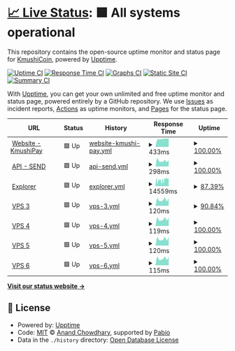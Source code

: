 # [📈 Live Status](https://status.kmushicoin.co): <!--live status--> **🟩 All systems operational**

This repository contains the open-source uptime monitor and status page for [KmushiCoin](https://kmushicoin.co/), powered by [Upptime](https://github.com/upptime/upptime).

[![Uptime CI](https://github.com/kmushi-coin/status/workflows/Uptime%20CI/badge.svg)](https://github.com/kmushi-coin/status/actions?query=workflow%3A%22Uptime+CI%22)
[![Response Time CI](https://github.com/kmushi-coin/status/workflows/Response%20Time%20CI/badge.svg)](https://github.com/kmushi-coin/status/actions?query=workflow%3A%22Response+Time+CI%22)
[![Graphs CI](https://github.com/kmushi-coin/status/workflows/Graphs%20CI/badge.svg)](https://github.com/kmushi-coin/status/actions?query=workflow%3A%22Graphs+CI%22)
[![Static Site CI](https://github.com/kmushi-coin/status/workflows/Static%20Site%20CI/badge.svg)](https://github.com/kmushi-coin/status/actions?query=workflow%3A%22Static+Site+CI%22)
[![Summary CI](https://github.com/kmushi-coin/status/workflows/Summary%20CI/badge.svg)](https://github.com/kmushi-coin/status/actions?query=workflow%3A%22Summary+CI%22)

With [Upptime](https://upptime.js.org), you can get your own unlimited and free uptime monitor and status page, powered entirely by a GitHub repository. We use [Issues](https://github.com/kmushi-coin/status/issues) as incident reports, [Actions](https://github.com/kmushi-coin/status/actions) as uptime monitors, and [Pages](https://status.kmushicoin.co) for the status page.

<!--start: status pages-->
<!-- This summary is generated by Upptime (https://github.com/upptime/upptime) -->
<!-- Do not edit this manually, your changes will be overwritten -->
<!-- prettier-ignore -->
| URL | Status | History | Response Time | Uptime |
| --- | ------ | ------- | ------------- | ------ |
| <img alt="" src="https://icons.duckduckgo.com/ip3/kmushicoin.co.ico" height="13"> [Website - KmushiPay](https://kmushicoin.co/api/ping) | 🟩 Up | [website-kmushi-pay.yml](https://github.com/kmushi-coin/status/commits/HEAD/history/website-kmushi-pay.yml) | <details><summary><img alt="Response time graph" src="./graphs/website-kmushi-pay/response-time-week.png" height="20"> 433ms</summary><br><a href="https://status.kmushicoin.co/history/website-kmushi-pay"><img alt="Response time 433" src="https://img.shields.io/endpoint?url=https%3A%2F%2Fraw.githubusercontent.com%2Fkmushi-coin%2Fstatus%2FHEAD%2Fapi%2Fwebsite-kmushi-pay%2Fresponse-time.json"></a><br><a href="https://status.kmushicoin.co/history/website-kmushi-pay"><img alt="24-hour response time 497" src="https://img.shields.io/endpoint?url=https%3A%2F%2Fraw.githubusercontent.com%2Fkmushi-coin%2Fstatus%2FHEAD%2Fapi%2Fwebsite-kmushi-pay%2Fresponse-time-day.json"></a><br><a href="https://status.kmushicoin.co/history/website-kmushi-pay"><img alt="7-day response time 433" src="https://img.shields.io/endpoint?url=https%3A%2F%2Fraw.githubusercontent.com%2Fkmushi-coin%2Fstatus%2FHEAD%2Fapi%2Fwebsite-kmushi-pay%2Fresponse-time-week.json"></a><br><a href="https://status.kmushicoin.co/history/website-kmushi-pay"><img alt="30-day response time 411" src="https://img.shields.io/endpoint?url=https%3A%2F%2Fraw.githubusercontent.com%2Fkmushi-coin%2Fstatus%2FHEAD%2Fapi%2Fwebsite-kmushi-pay%2Fresponse-time-month.json"></a><br><a href="https://status.kmushicoin.co/history/website-kmushi-pay"><img alt="1-year response time 433" src="https://img.shields.io/endpoint?url=https%3A%2F%2Fraw.githubusercontent.com%2Fkmushi-coin%2Fstatus%2FHEAD%2Fapi%2Fwebsite-kmushi-pay%2Fresponse-time-year.json"></a></details> | <details><summary><a href="https://status.kmushicoin.co/history/website-kmushi-pay">100.00%</a></summary><a href="https://status.kmushicoin.co/history/website-kmushi-pay"><img alt="All-time uptime 99.97%" src="https://img.shields.io/endpoint?url=https%3A%2F%2Fraw.githubusercontent.com%2Fkmushi-coin%2Fstatus%2FHEAD%2Fapi%2Fwebsite-kmushi-pay%2Fuptime.json"></a><br><a href="https://status.kmushicoin.co/history/website-kmushi-pay"><img alt="24-hour uptime 100.00%" src="https://img.shields.io/endpoint?url=https%3A%2F%2Fraw.githubusercontent.com%2Fkmushi-coin%2Fstatus%2FHEAD%2Fapi%2Fwebsite-kmushi-pay%2Fuptime-day.json"></a><br><a href="https://status.kmushicoin.co/history/website-kmushi-pay"><img alt="7-day uptime 100.00%" src="https://img.shields.io/endpoint?url=https%3A%2F%2Fraw.githubusercontent.com%2Fkmushi-coin%2Fstatus%2FHEAD%2Fapi%2Fwebsite-kmushi-pay%2Fuptime-week.json"></a><br><a href="https://status.kmushicoin.co/history/website-kmushi-pay"><img alt="30-day uptime 100.00%" src="https://img.shields.io/endpoint?url=https%3A%2F%2Fraw.githubusercontent.com%2Fkmushi-coin%2Fstatus%2FHEAD%2Fapi%2Fwebsite-kmushi-pay%2Fuptime-month.json"></a><br><a href="https://status.kmushicoin.co/history/website-kmushi-pay"><img alt="1-year uptime 99.97%" src="https://img.shields.io/endpoint?url=https%3A%2F%2Fraw.githubusercontent.com%2Fkmushi-coin%2Fstatus%2FHEAD%2Fapi%2Fwebsite-kmushi-pay%2Fuptime-year.json"></a></details>
| <img alt="" src="https://icons.duckduckgo.com/ip3/new.kmushicoin.co.ico" height="13"> [API - SEND](https://new.kmushicoin.co/ping) | 🟩 Up | [api-send.yml](https://github.com/kmushi-coin/status/commits/HEAD/history/api-send.yml) | <details><summary><img alt="Response time graph" src="./graphs/api-send/response-time-week.png" height="20"> 298ms</summary><br><a href="https://status.kmushicoin.co/history/api-send"><img alt="Response time 549" src="https://img.shields.io/endpoint?url=https%3A%2F%2Fraw.githubusercontent.com%2Fkmushi-coin%2Fstatus%2FHEAD%2Fapi%2Fapi-send%2Fresponse-time.json"></a><br><a href="https://status.kmushicoin.co/history/api-send"><img alt="24-hour response time 261" src="https://img.shields.io/endpoint?url=https%3A%2F%2Fraw.githubusercontent.com%2Fkmushi-coin%2Fstatus%2FHEAD%2Fapi%2Fapi-send%2Fresponse-time-day.json"></a><br><a href="https://status.kmushicoin.co/history/api-send"><img alt="7-day response time 298" src="https://img.shields.io/endpoint?url=https%3A%2F%2Fraw.githubusercontent.com%2Fkmushi-coin%2Fstatus%2FHEAD%2Fapi%2Fapi-send%2Fresponse-time-week.json"></a><br><a href="https://status.kmushicoin.co/history/api-send"><img alt="30-day response time 318" src="https://img.shields.io/endpoint?url=https%3A%2F%2Fraw.githubusercontent.com%2Fkmushi-coin%2Fstatus%2FHEAD%2Fapi%2Fapi-send%2Fresponse-time-month.json"></a><br><a href="https://status.kmushicoin.co/history/api-send"><img alt="1-year response time 549" src="https://img.shields.io/endpoint?url=https%3A%2F%2Fraw.githubusercontent.com%2Fkmushi-coin%2Fstatus%2FHEAD%2Fapi%2Fapi-send%2Fresponse-time-year.json"></a></details> | <details><summary><a href="https://status.kmushicoin.co/history/api-send">100.00%</a></summary><a href="https://status.kmushicoin.co/history/api-send"><img alt="All-time uptime 99.45%" src="https://img.shields.io/endpoint?url=https%3A%2F%2Fraw.githubusercontent.com%2Fkmushi-coin%2Fstatus%2FHEAD%2Fapi%2Fapi-send%2Fuptime.json"></a><br><a href="https://status.kmushicoin.co/history/api-send"><img alt="24-hour uptime 100.00%" src="https://img.shields.io/endpoint?url=https%3A%2F%2Fraw.githubusercontent.com%2Fkmushi-coin%2Fstatus%2FHEAD%2Fapi%2Fapi-send%2Fuptime-day.json"></a><br><a href="https://status.kmushicoin.co/history/api-send"><img alt="7-day uptime 100.00%" src="https://img.shields.io/endpoint?url=https%3A%2F%2Fraw.githubusercontent.com%2Fkmushi-coin%2Fstatus%2FHEAD%2Fapi%2Fapi-send%2Fuptime-week.json"></a><br><a href="https://status.kmushicoin.co/history/api-send"><img alt="30-day uptime 100.00%" src="https://img.shields.io/endpoint?url=https%3A%2F%2Fraw.githubusercontent.com%2Fkmushi-coin%2Fstatus%2FHEAD%2Fapi%2Fapi-send%2Fuptime-month.json"></a><br><a href="https://status.kmushicoin.co/history/api-send"><img alt="1-year uptime 99.45%" src="https://img.shields.io/endpoint?url=https%3A%2F%2Fraw.githubusercontent.com%2Fkmushi-coin%2Fstatus%2FHEAD%2Fapi%2Fapi-send%2Fuptime-year.json"></a></details>
| <img alt="" src="https://icons.duckduckgo.com/ip3/explorer.kmushicoin.co.ico" height="13"> [Explorer](https://explorer.kmushicoin.co/api) | 🟩 Up | [explorer.yml](https://github.com/kmushi-coin/status/commits/HEAD/history/explorer.yml) | <details><summary><img alt="Response time graph" src="./graphs/explorer/response-time-week.png" height="20"> 14559ms</summary><br><a href="https://status.kmushicoin.co/history/explorer"><img alt="Response time 2356" src="https://img.shields.io/endpoint?url=https%3A%2F%2Fraw.githubusercontent.com%2Fkmushi-coin%2Fstatus%2FHEAD%2Fapi%2Fexplorer%2Fresponse-time.json"></a><br><a href="https://status.kmushicoin.co/history/explorer"><img alt="24-hour response time 18297" src="https://img.shields.io/endpoint?url=https%3A%2F%2Fraw.githubusercontent.com%2Fkmushi-coin%2Fstatus%2FHEAD%2Fapi%2Fexplorer%2Fresponse-time-day.json"></a><br><a href="https://status.kmushicoin.co/history/explorer"><img alt="7-day response time 14559" src="https://img.shields.io/endpoint?url=https%3A%2F%2Fraw.githubusercontent.com%2Fkmushi-coin%2Fstatus%2FHEAD%2Fapi%2Fexplorer%2Fresponse-time-week.json"></a><br><a href="https://status.kmushicoin.co/history/explorer"><img alt="30-day response time 7094" src="https://img.shields.io/endpoint?url=https%3A%2F%2Fraw.githubusercontent.com%2Fkmushi-coin%2Fstatus%2FHEAD%2Fapi%2Fexplorer%2Fresponse-time-month.json"></a><br><a href="https://status.kmushicoin.co/history/explorer"><img alt="1-year response time 2356" src="https://img.shields.io/endpoint?url=https%3A%2F%2Fraw.githubusercontent.com%2Fkmushi-coin%2Fstatus%2FHEAD%2Fapi%2Fexplorer%2Fresponse-time-year.json"></a></details> | <details><summary><a href="https://status.kmushicoin.co/history/explorer">87.39%</a></summary><a href="https://status.kmushicoin.co/history/explorer"><img alt="All-time uptime 99.54%" src="https://img.shields.io/endpoint?url=https%3A%2F%2Fraw.githubusercontent.com%2Fkmushi-coin%2Fstatus%2FHEAD%2Fapi%2Fexplorer%2Fuptime.json"></a><br><a href="https://status.kmushicoin.co/history/explorer"><img alt="24-hour uptime 18.66%" src="https://img.shields.io/endpoint?url=https%3A%2F%2Fraw.githubusercontent.com%2Fkmushi-coin%2Fstatus%2FHEAD%2Fapi%2Fexplorer%2Fuptime-day.json"></a><br><a href="https://status.kmushicoin.co/history/explorer"><img alt="7-day uptime 87.39%" src="https://img.shields.io/endpoint?url=https%3A%2F%2Fraw.githubusercontent.com%2Fkmushi-coin%2Fstatus%2FHEAD%2Fapi%2Fexplorer%2Fuptime-week.json"></a><br><a href="https://status.kmushicoin.co/history/explorer"><img alt="30-day uptime 96.95%" src="https://img.shields.io/endpoint?url=https%3A%2F%2Fraw.githubusercontent.com%2Fkmushi-coin%2Fstatus%2FHEAD%2Fapi%2Fexplorer%2Fuptime-month.json"></a><br><a href="https://status.kmushicoin.co/history/explorer"><img alt="1-year uptime 99.54%" src="https://img.shields.io/endpoint?url=https%3A%2F%2Fraw.githubusercontent.com%2Fkmushi-coin%2Fstatus%2FHEAD%2Fapi%2Fexplorer%2Fuptime-year.json"></a></details>
| <img alt="" src="https://icons.duckduckgo.com/ip3/null.ico" height="13"> [VPS 3](ghos3.kmushicoin.co) | 🟩 Up | [vps-3.yml](https://github.com/kmushi-coin/status/commits/HEAD/history/vps-3.yml) | <details><summary><img alt="Response time graph" src="./graphs/vps-3/response-time-week.png" height="20"> 120ms</summary><br><a href="https://status.kmushicoin.co/history/vps-3"><img alt="Response time 123" src="https://img.shields.io/endpoint?url=https%3A%2F%2Fraw.githubusercontent.com%2Fkmushi-coin%2Fstatus%2FHEAD%2Fapi%2Fvps-3%2Fresponse-time.json"></a><br><a href="https://status.kmushicoin.co/history/vps-3"><img alt="24-hour response time 96" src="https://img.shields.io/endpoint?url=https%3A%2F%2Fraw.githubusercontent.com%2Fkmushi-coin%2Fstatus%2FHEAD%2Fapi%2Fvps-3%2Fresponse-time-day.json"></a><br><a href="https://status.kmushicoin.co/history/vps-3"><img alt="7-day response time 120" src="https://img.shields.io/endpoint?url=https%3A%2F%2Fraw.githubusercontent.com%2Fkmushi-coin%2Fstatus%2FHEAD%2Fapi%2Fvps-3%2Fresponse-time-week.json"></a><br><a href="https://status.kmushicoin.co/history/vps-3"><img alt="30-day response time 125" src="https://img.shields.io/endpoint?url=https%3A%2F%2Fraw.githubusercontent.com%2Fkmushi-coin%2Fstatus%2FHEAD%2Fapi%2Fvps-3%2Fresponse-time-month.json"></a><br><a href="https://status.kmushicoin.co/history/vps-3"><img alt="1-year response time 123" src="https://img.shields.io/endpoint?url=https%3A%2F%2Fraw.githubusercontent.com%2Fkmushi-coin%2Fstatus%2FHEAD%2Fapi%2Fvps-3%2Fresponse-time-year.json"></a></details> | <details><summary><a href="https://status.kmushicoin.co/history/vps-3">90.84%</a></summary><a href="https://status.kmushicoin.co/history/vps-3"><img alt="All-time uptime 99.73%" src="https://img.shields.io/endpoint?url=https%3A%2F%2Fraw.githubusercontent.com%2Fkmushi-coin%2Fstatus%2FHEAD%2Fapi%2Fvps-3%2Fuptime.json"></a><br><a href="https://status.kmushicoin.co/history/vps-3"><img alt="24-hour uptime 100.00%" src="https://img.shields.io/endpoint?url=https%3A%2F%2Fraw.githubusercontent.com%2Fkmushi-coin%2Fstatus%2FHEAD%2Fapi%2Fvps-3%2Fuptime-day.json"></a><br><a href="https://status.kmushicoin.co/history/vps-3"><img alt="7-day uptime 90.84%" src="https://img.shields.io/endpoint?url=https%3A%2F%2Fraw.githubusercontent.com%2Fkmushi-coin%2Fstatus%2FHEAD%2Fapi%2Fvps-3%2Fuptime-week.json"></a><br><a href="https://status.kmushicoin.co/history/vps-3"><img alt="30-day uptime 97.89%" src="https://img.shields.io/endpoint?url=https%3A%2F%2Fraw.githubusercontent.com%2Fkmushi-coin%2Fstatus%2FHEAD%2Fapi%2Fvps-3%2Fuptime-month.json"></a><br><a href="https://status.kmushicoin.co/history/vps-3"><img alt="1-year uptime 99.73%" src="https://img.shields.io/endpoint?url=https%3A%2F%2Fraw.githubusercontent.com%2Fkmushi-coin%2Fstatus%2FHEAD%2Fapi%2Fvps-3%2Fuptime-year.json"></a></details>
| <img alt="" src="https://icons.duckduckgo.com/ip3/null.ico" height="13"> [VPS 4](ghos4.kmushicoin.co) | 🟩 Up | [vps-4.yml](https://github.com/kmushi-coin/status/commits/HEAD/history/vps-4.yml) | <details><summary><img alt="Response time graph" src="./graphs/vps-4/response-time-week.png" height="20"> 119ms</summary><br><a href="https://status.kmushicoin.co/history/vps-4"><img alt="Response time 119" src="https://img.shields.io/endpoint?url=https%3A%2F%2Fraw.githubusercontent.com%2Fkmushi-coin%2Fstatus%2FHEAD%2Fapi%2Fvps-4%2Fresponse-time.json"></a><br><a href="https://status.kmushicoin.co/history/vps-4"><img alt="24-hour response time 97" src="https://img.shields.io/endpoint?url=https%3A%2F%2Fraw.githubusercontent.com%2Fkmushi-coin%2Fstatus%2FHEAD%2Fapi%2Fvps-4%2Fresponse-time-day.json"></a><br><a href="https://status.kmushicoin.co/history/vps-4"><img alt="7-day response time 119" src="https://img.shields.io/endpoint?url=https%3A%2F%2Fraw.githubusercontent.com%2Fkmushi-coin%2Fstatus%2FHEAD%2Fapi%2Fvps-4%2Fresponse-time-week.json"></a><br><a href="https://status.kmushicoin.co/history/vps-4"><img alt="30-day response time 122" src="https://img.shields.io/endpoint?url=https%3A%2F%2Fraw.githubusercontent.com%2Fkmushi-coin%2Fstatus%2FHEAD%2Fapi%2Fvps-4%2Fresponse-time-month.json"></a><br><a href="https://status.kmushicoin.co/history/vps-4"><img alt="1-year response time 119" src="https://img.shields.io/endpoint?url=https%3A%2F%2Fraw.githubusercontent.com%2Fkmushi-coin%2Fstatus%2FHEAD%2Fapi%2Fvps-4%2Fresponse-time-year.json"></a></details> | <details><summary><a href="https://status.kmushicoin.co/history/vps-4">100.00%</a></summary><a href="https://status.kmushicoin.co/history/vps-4"><img alt="All-time uptime 99.00%" src="https://img.shields.io/endpoint?url=https%3A%2F%2Fraw.githubusercontent.com%2Fkmushi-coin%2Fstatus%2FHEAD%2Fapi%2Fvps-4%2Fuptime.json"></a><br><a href="https://status.kmushicoin.co/history/vps-4"><img alt="24-hour uptime 100.00%" src="https://img.shields.io/endpoint?url=https%3A%2F%2Fraw.githubusercontent.com%2Fkmushi-coin%2Fstatus%2FHEAD%2Fapi%2Fvps-4%2Fuptime-day.json"></a><br><a href="https://status.kmushicoin.co/history/vps-4"><img alt="7-day uptime 100.00%" src="https://img.shields.io/endpoint?url=https%3A%2F%2Fraw.githubusercontent.com%2Fkmushi-coin%2Fstatus%2FHEAD%2Fapi%2Fvps-4%2Fuptime-week.json"></a><br><a href="https://status.kmushicoin.co/history/vps-4"><img alt="30-day uptime 100.00%" src="https://img.shields.io/endpoint?url=https%3A%2F%2Fraw.githubusercontent.com%2Fkmushi-coin%2Fstatus%2FHEAD%2Fapi%2Fvps-4%2Fuptime-month.json"></a><br><a href="https://status.kmushicoin.co/history/vps-4"><img alt="1-year uptime 99.00%" src="https://img.shields.io/endpoint?url=https%3A%2F%2Fraw.githubusercontent.com%2Fkmushi-coin%2Fstatus%2FHEAD%2Fapi%2Fvps-4%2Fuptime-year.json"></a></details>
| <img alt="" src="https://icons.duckduckgo.com/ip3/null.ico" height="13"> [VPS 5](ghos5.kmushicoin.co) | 🟩 Up | [vps-5.yml](https://github.com/kmushi-coin/status/commits/HEAD/history/vps-5.yml) | <details><summary><img alt="Response time graph" src="./graphs/vps-5/response-time-week.png" height="20"> 120ms</summary><br><a href="https://status.kmushicoin.co/history/vps-5"><img alt="Response time 123" src="https://img.shields.io/endpoint?url=https%3A%2F%2Fraw.githubusercontent.com%2Fkmushi-coin%2Fstatus%2FHEAD%2Fapi%2Fvps-5%2Fresponse-time.json"></a><br><a href="https://status.kmushicoin.co/history/vps-5"><img alt="24-hour response time 93" src="https://img.shields.io/endpoint?url=https%3A%2F%2Fraw.githubusercontent.com%2Fkmushi-coin%2Fstatus%2FHEAD%2Fapi%2Fvps-5%2Fresponse-time-day.json"></a><br><a href="https://status.kmushicoin.co/history/vps-5"><img alt="7-day response time 120" src="https://img.shields.io/endpoint?url=https%3A%2F%2Fraw.githubusercontent.com%2Fkmushi-coin%2Fstatus%2FHEAD%2Fapi%2Fvps-5%2Fresponse-time-week.json"></a><br><a href="https://status.kmushicoin.co/history/vps-5"><img alt="30-day response time 124" src="https://img.shields.io/endpoint?url=https%3A%2F%2Fraw.githubusercontent.com%2Fkmushi-coin%2Fstatus%2FHEAD%2Fapi%2Fvps-5%2Fresponse-time-month.json"></a><br><a href="https://status.kmushicoin.co/history/vps-5"><img alt="1-year response time 123" src="https://img.shields.io/endpoint?url=https%3A%2F%2Fraw.githubusercontent.com%2Fkmushi-coin%2Fstatus%2FHEAD%2Fapi%2Fvps-5%2Fresponse-time-year.json"></a></details> | <details><summary><a href="https://status.kmushicoin.co/history/vps-5">100.00%</a></summary><a href="https://status.kmushicoin.co/history/vps-5"><img alt="All-time uptime 99.94%" src="https://img.shields.io/endpoint?url=https%3A%2F%2Fraw.githubusercontent.com%2Fkmushi-coin%2Fstatus%2FHEAD%2Fapi%2Fvps-5%2Fuptime.json"></a><br><a href="https://status.kmushicoin.co/history/vps-5"><img alt="24-hour uptime 100.00%" src="https://img.shields.io/endpoint?url=https%3A%2F%2Fraw.githubusercontent.com%2Fkmushi-coin%2Fstatus%2FHEAD%2Fapi%2Fvps-5%2Fuptime-day.json"></a><br><a href="https://status.kmushicoin.co/history/vps-5"><img alt="7-day uptime 100.00%" src="https://img.shields.io/endpoint?url=https%3A%2F%2Fraw.githubusercontent.com%2Fkmushi-coin%2Fstatus%2FHEAD%2Fapi%2Fvps-5%2Fuptime-week.json"></a><br><a href="https://status.kmushicoin.co/history/vps-5"><img alt="30-day uptime 100.00%" src="https://img.shields.io/endpoint?url=https%3A%2F%2Fraw.githubusercontent.com%2Fkmushi-coin%2Fstatus%2FHEAD%2Fapi%2Fvps-5%2Fuptime-month.json"></a><br><a href="https://status.kmushicoin.co/history/vps-5"><img alt="1-year uptime 99.94%" src="https://img.shields.io/endpoint?url=https%3A%2F%2Fraw.githubusercontent.com%2Fkmushi-coin%2Fstatus%2FHEAD%2Fapi%2Fvps-5%2Fuptime-year.json"></a></details>
| <img alt="" src="https://icons.duckduckgo.com/ip3/null.ico" height="13"> [VPS 6](ghos6.kmushicoin.co) | 🟩 Up | [vps-6.yml](https://github.com/kmushi-coin/status/commits/HEAD/history/vps-6.yml) | <details><summary><img alt="Response time graph" src="./graphs/vps-6/response-time-week.png" height="20"> 115ms</summary><br><a href="https://status.kmushicoin.co/history/vps-6"><img alt="Response time 118" src="https://img.shields.io/endpoint?url=https%3A%2F%2Fraw.githubusercontent.com%2Fkmushi-coin%2Fstatus%2FHEAD%2Fapi%2Fvps-6%2Fresponse-time.json"></a><br><a href="https://status.kmushicoin.co/history/vps-6"><img alt="24-hour response time 90" src="https://img.shields.io/endpoint?url=https%3A%2F%2Fraw.githubusercontent.com%2Fkmushi-coin%2Fstatus%2FHEAD%2Fapi%2Fvps-6%2Fresponse-time-day.json"></a><br><a href="https://status.kmushicoin.co/history/vps-6"><img alt="7-day response time 115" src="https://img.shields.io/endpoint?url=https%3A%2F%2Fraw.githubusercontent.com%2Fkmushi-coin%2Fstatus%2FHEAD%2Fapi%2Fvps-6%2Fresponse-time-week.json"></a><br><a href="https://status.kmushicoin.co/history/vps-6"><img alt="30-day response time 121" src="https://img.shields.io/endpoint?url=https%3A%2F%2Fraw.githubusercontent.com%2Fkmushi-coin%2Fstatus%2FHEAD%2Fapi%2Fvps-6%2Fresponse-time-month.json"></a><br><a href="https://status.kmushicoin.co/history/vps-6"><img alt="1-year response time 118" src="https://img.shields.io/endpoint?url=https%3A%2F%2Fraw.githubusercontent.com%2Fkmushi-coin%2Fstatus%2FHEAD%2Fapi%2Fvps-6%2Fresponse-time-year.json"></a></details> | <details><summary><a href="https://status.kmushicoin.co/history/vps-6">100.00%</a></summary><a href="https://status.kmushicoin.co/history/vps-6"><img alt="All-time uptime 99.87%" src="https://img.shields.io/endpoint?url=https%3A%2F%2Fraw.githubusercontent.com%2Fkmushi-coin%2Fstatus%2FHEAD%2Fapi%2Fvps-6%2Fuptime.json"></a><br><a href="https://status.kmushicoin.co/history/vps-6"><img alt="24-hour uptime 100.00%" src="https://img.shields.io/endpoint?url=https%3A%2F%2Fraw.githubusercontent.com%2Fkmushi-coin%2Fstatus%2FHEAD%2Fapi%2Fvps-6%2Fuptime-day.json"></a><br><a href="https://status.kmushicoin.co/history/vps-6"><img alt="7-day uptime 100.00%" src="https://img.shields.io/endpoint?url=https%3A%2F%2Fraw.githubusercontent.com%2Fkmushi-coin%2Fstatus%2FHEAD%2Fapi%2Fvps-6%2Fuptime-week.json"></a><br><a href="https://status.kmushicoin.co/history/vps-6"><img alt="30-day uptime 100.00%" src="https://img.shields.io/endpoint?url=https%3A%2F%2Fraw.githubusercontent.com%2Fkmushi-coin%2Fstatus%2FHEAD%2Fapi%2Fvps-6%2Fuptime-month.json"></a><br><a href="https://status.kmushicoin.co/history/vps-6"><img alt="1-year uptime 99.87%" src="https://img.shields.io/endpoint?url=https%3A%2F%2Fraw.githubusercontent.com%2Fkmushi-coin%2Fstatus%2FHEAD%2Fapi%2Fvps-6%2Fuptime-year.json"></a></details>

<!--end: status pages-->

[**Visit our status website →**](https://status.kmushicoin.co)

## 📄 License

- Powered by: [Upptime](https://github.com/upptime/upptime)
- Code: [MIT](./LICENSE) © [Anand Chowdhary](https://anandchowdhary.com), supported by [Pabio](https://pabio.com)
- Data in the `./history` directory: [Open Database License](https://opendatacommons.org/licenses/odbl/1-0/)

